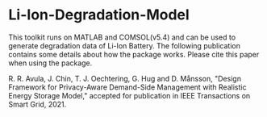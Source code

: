 # Li-Ion-Degradation-Model 
 
This toolkit runs on MATLAB and COMSOL(v5.4) and can be used to generate degradation data of Li-Ion Battery. The following publication contains some details about how the package works. Please cite this paper when using the package.

R. R. Avula, J. Chin, T. J. Oechtering, G. Hug and D. Månsson, "Design Framework for Privacy-Aware Demand-Side Management with Realistic Energy Storage Model," accepted for publication in IEEE Transactions on Smart Grid, 2021.
